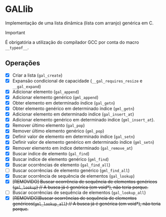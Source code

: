 # GALlib

Implementação de uma lista dinâmica (lista com arranjo) genérica em C.

>[!IMPORTANT]
>É obrigatória a utilização do compilador GCC por conta do macro `__typeof__`.

## Operações

- [X] Criar a lista (`gal_create`)
- [X] Expansão condicional de capacidade (`__gal_requires_resize` e `__gal_expand`)
- [X] Adicionar elemento (`gal_append`)
- [X] Adicionar elemento genérico (`gml_append`)
- [X] Obter elemento em determinado índice (`gal_getn`)
- [X] Obter elemento genérico em determinado índice (`gml_getn`)
- [X] Adicionar elemento em determinado indice (`gal_insert_at`)
- [X] Adicionar elemento genérico em determinado indice (`gml_insert_at`).
- [X] Remover último elemento (`gal_pop`)
- [X] Remover último elemento genérico (`gml_pop`)
- [X] Definir valor de elemento em determinado índice (`gal_setn`)
- [X] Definir valor de elemento genérico em determinado índice (`gml_setn`)
- [X] Remover elemento em índice determinado (`gal_remove_at`)
- [X] Buscar indice de elemento (`gal_find`)
- [X] Buscar indice de elemento genérico (`gml_find`)
- [X] Buscar ocorrências de elemento (`gal_find_all`)
- [ ] Buscar ocorrências de elemento genérico (`gml_find_all`)
- [X] Buscar ocorrência de sequência de elementos (`gal_lookup`)
- [X] ~~[REMOVIDO] Buscar ocorrência de sequência de elementos genéricos (`gml_lookup`) // A busca já é genérica (em void*), não teria porque.~~
- [ ] Buscar ocorrências de sequência de elementos (`gal_lookup_all`)
- [X] ~~[REMOVIDO]Buscar ocorrências de sequência de elementos genéricos(`gml_lookup_all`) // A busca já é genérica (em void*), não teria porque.~~
